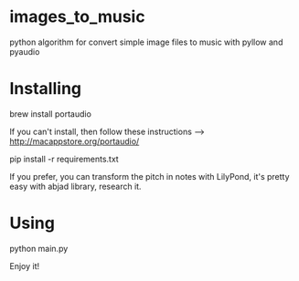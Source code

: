 # images_to_music
python algorithm for convert simple image files to music with pyllow and pyaudio

# Installing
brew install portaudio

If you can't install, then follow these instructions --> http://macappstore.org/portaudio/

pip install -r requirements.txt

If you prefer, you can transform the pitch in notes with LilyPond, it's pretty easy with abjad library, research it.

# Using

python main.py

Enjoy it!
